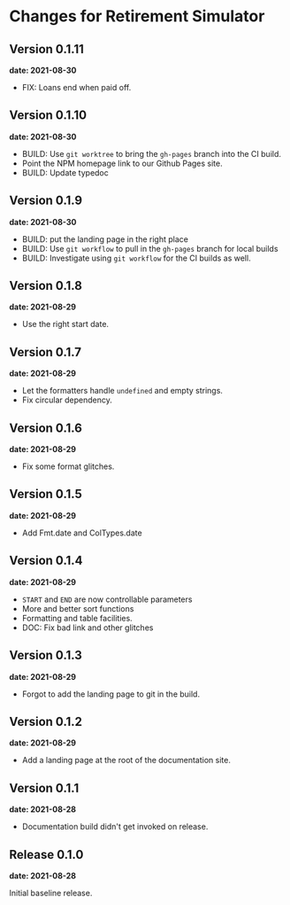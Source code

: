 # Changes for Retirement Simulator

## Version 0.1.11

__date: 2021-08-30__

* FIX: Loans end when paid off.

## Version 0.1.10

__date: 2021-08-30__

* BUILD: Use `git worktree` to bring the `gh-pages` branch into the CI build.
* Point the NPM homepage link to our Github Pages site.
* BUILD: Update typedoc

## Version 0.1.9

__date: 2021-08-30__

* BUILD: put the landing page in the right place
* BUILD: Use `git workflow` to pull in the `gh-pages` branch for local builds
* BUILD: Investigate using `git workflow` for the CI builds as well.

## Version 0.1.8

__date: 2021-08-29__

* Use the right start date.

## Version 0.1.7

__date: 2021-08-29__

* Let the formatters handle `undefined` and empty strings.
* Fix circular dependency.

## Version 0.1.6

__date: 2021-08-29__

* Fix some format glitches.

## Version 0.1.5

__date: 2021-08-29__

* Add Fmt.date and ColTypes.date

## Version 0.1.4

__date: 2021-08-29__

* `START` and `END` are now controllable parameters
* More and better sort functions
* Formatting and table facilities.
* DOC: Fix bad link and other glitches

## Version 0.1.3

__date: 2021-08-29__

* Forgot to add the landing page to git in the build.

## Version 0.1.2

__date: 2021-08-29__

* Add a landing page at the root of the documentation site.

## Version 0.1.1

__date: 2021-08-28__

* Documentation build didn't get invoked on release.

## Release 0.1.0

__date: 2021-08-28__

Initial baseline release.
